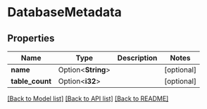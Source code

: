 # DatabaseMetadata

## Properties

Name | Type | Description | Notes
------------ | ------------- | ------------- | -------------
**name** | Option<**String**> |  | [optional]
**table_count** | Option<**i32**> |  | [optional]

[[Back to Model list]](../README.md#documentation-for-models) [[Back to API list]](../README.md#documentation-for-api-endpoints) [[Back to README]](../README.md)


